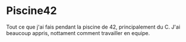 # Piscine42

Tout ce que j'ai fais pendant la piscine de 42, principalement du C. J'ai beaucoup appris, nottament comment travailler en equipe.
